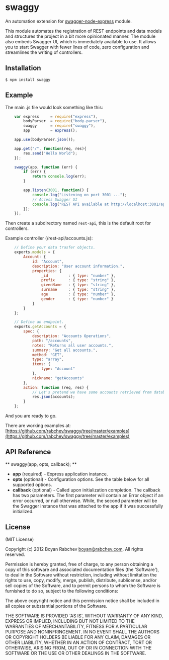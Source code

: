 swaggy
======

An automation extension for [swagger-node-express](https://github.com/wordnik/swagger-node-express) module.

This module automates the registration of REST endpoints and data models and structures the project in a bit more opinionated manner.  The module also embeds Swagger UI, which is immediately available to use. It allows you to start Swagger with fewer lines of code, zero configuration and streamlines the writing of controllers.

Installation
---------------

    $ npm install swaggy

Example
-------

The main .js file would look something like this:
```js
    var express     = require("express"),
        bodyParser  = require("body-parser"),
        swaggy      = require("swaggy"),
        app         = express();

    app.use(bodyParser.json());

    app.get("/", function(req, res){
        res.send("Hello World");
    });

    swaggy(app, function (err) {
        if (err) {
            return console.log(err);
        }

        app.listen(3001, function() {
            console.log("Listening on port 3001 ...");
            // Access Swagger UI
            console.log("REST API available at http://localhost:3001/api/docs");
        });
    });
```
Then create a subdirectory named `rest-api`, this is the default root for controllers.

Example controller (/rest-api/accounts.js):
```js
    // Define your data trasfer objects.
    exports.models = {
        Account: {
            id: "Account",
            description: "User account information.",
            properties: {
                _id         : { type: "number" },
                prefix      : { type: "string" },
                givenName   : { type: "string" },
                surname     : { type: "string" },
                age         : { type: "number" },
                gender      : { type: "number" }
            }
        }
    };

    // Define an endpoint.
    exports.getAccounts = {
        spec: {
            description: "Accounts Operations",
            path: "/accounts",
            notes: "Returns all user accounts.",
            summary: "Get all accounts.",
            method: "GET",
            type: "array",
            items: {
                type: "Account"
            },
            nickname: "getAccounts"
        },
        action: function (req, res) {
            // Let's pretend we have some accounts retrieved from database.
            res.json(accounts);
        }
    };
```
And you are ready to go.

There are working examples at: [https://github.com/rabchev/swaggy/tree/master/examples](https://github.com/rabchev/swaggy/tree/master/examples)

API Reference
-------------

** swaggy(app, opts, callback); **

 - **app** (required) - Express application instance.
 - **opts** (optional) - Configuration options. See the table below for all supported options.
 - **callback** (optional) - Called upon initialization completion. The callback has two parameters. The first parameter will contain an Error object if an error occurred, or null otherwise. While, the second parameter will be the Swagger instance that was attached to the app if it was successfully initialized.

License
-------

(MIT License)

Copyright (c) 2012 Boyan Rabchev <boyan@rabchev.com>. All rights reserved.

Permission is hereby granted, free of charge, to any person obtaining
a copy of this software and associated documentation files (the
'Software'), to deal in the Software without restriction, including
without limitation the rights to use, copy, modify, merge, publish,
distribute, sublicense, and/or sell copies of the Software, and to
permit persons to whom the Software is furnished to do so, subject to
the following conditions:

The above copyright notice and this permission notice shall be
included in all copies or substantial portions of the Software.

THE SOFTWARE IS PROVIDED 'AS IS', WITHOUT WARRANTY OF ANY KIND,
EXPRESS OR IMPLIED, INCLUDING BUT NOT LIMITED TO THE WARRANTIES OF
MERCHANTABILITY, FITNESS FOR A PARTICULAR PURPOSE AND NONINFRINGEMENT.
IN NO EVENT SHALL THE AUTHORS OR COPYRIGHT HOLDERS BE LIABLE FOR ANY
CLAIM, DAMAGES OR OTHER LIABILITY, WHETHER IN AN ACTION OF CONTRACT,
TORT OR OTHERWISE, ARISING FROM, OUT OF OR IN CONNECTION WITH THE
SOFTWARE OR THE USE OR OTHER DEALINGS IN THE SOFTWARE.
